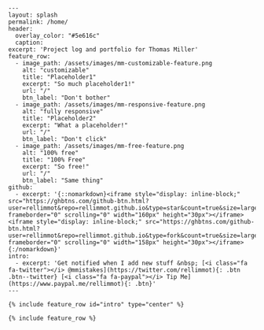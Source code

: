 	---
	layout: splash
	permalink: /home/
	header:
	  overlay_color: "#5e616c"
	  caption:
	excerpt: 'Project log and portfolio for Thomas Miller'
	feature_row:
	  - image_path: /assets/images/mm-customizable-feature.png
	    alt: "customizable"
	    title: "Placeholder1"
	    excerpt: "So much placeholder1!"
	    url: "/"
	    btn_label: "Don't bother"
	  - image_path: /assets/images/mm-responsive-feature.png
	    alt: "fully responsive"
	    title: "Placeholder2"
	    excerpt: "What a placeholder!"
	    url: "/"
	    btn_label: "Don't click"
	  - image_path: /assets/images/mm-free-feature.png
	    alt: "100% free"
	    title: "100% Free"
	    excerpt: "So free!"
	    url: "/"
	    btn_label: "Same thing"
	github:
	  - excerpt: '{::nomarkdown}<iframe style="display: inline-block;" src="https://ghbtns.com/github-btn.html?user=rellimmot&repo=rellimmot.github.io&type=star&count=true&size=large" frameborder="0" scrolling="0" width="160px" height="30px"></iframe> <iframe style="display: inline-block;" src="https://ghbtns.com/github-btn.html?user=rellimmot&repo=rellimmot.github.io&type=fork&count=true&size=large" frameborder="0" scrolling="0" width="158px" height="30px"></iframe>{:/nomarkdown}'
	intro:
	  - excerpt: 'Get notified when I add new stuff &nbsp; [<i class="fa fa-twitter"></i> @mmistakes](https://twitter.com/rellimmot){: .btn .btn--twitter} [<i class="fa fa-paypal"></i> Tip Me](https://www.paypal.me/rellimmot){: .btn}'
	---

	{% include feature_row id="intro" type="center" %}

	{% include feature_row %}
